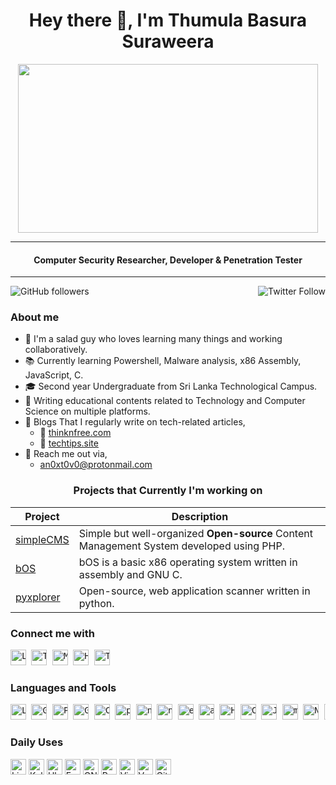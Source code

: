<h1 align="center"> Hey there 👋, I'm Thumula Basura Suraweera</h1>
<center>
<image src="giphy.gif" width="480" height="270"></image></center>

---

<h4 align="center">Computer Security Researcher, Developer & Penetration Tester</h4>

---

<img align="left" alt="GitHub followers" src="https://img.shields.io/github/followers/anoxtovo?style=social">

<img align="right" alt="Twitter Follow" src="https://img.shields.io/twitter/follow/anoxtovo?style=social"><br>

<h3 align="left">About me</h3>

- 🥗 I'm a salad guy who loves learning many things and working collaboratively. 
- 📚 Currently learning Powershell, Malware analysis, x86 Assembly, JavaScript, C.
- 🎓 Second year Undergraduate from Sri Lanka Technological Campus.
- 📝 Writing educational contents related to Technology and Computer Science on multiple platforms.
- 📝 Blogs That I regularly write on tech-related articles,
  - 📰 [thinknfree.com](https://thinknfree.com/)
  - 📰 [techtips.site](https://techtips.site/)
- 📧 Reach me out via,
  - <an0xt0v0@protonmail.com>


<h3 align="center">Projects that Currently I'm working on</h3>

| Project | Description |
|---------|-------------|
| [simpleCMS](https://github.com/anoxtovo/simpleCMS "simpleCMS") | Simple but well-organized **Open-source** Content Management System developed using PHP. |
| [bOS](https://github.com/anoxtovo/bOS "bOS") | bOS is a basic x86 operating system written in assembly and GNU C. |
| [pyxplorer](https://github.com/anoxtovo/pyxplorer, "pyxplorer") | Open-source, web application scanner written in python. |

<h3 align="left">Connect me with</h3>
<pre>
<a href="https://www.linkedin.com/in/thumulabasura/" target="_blank"><image src="https://simpleicons.org/icons/linkedin.svg" alt="Linkedin" style="height: 25px; width: 25px;"></image></a> <a href="https://twitter.com/anoxtovo" target="_blank"><image src="https://simpleicons.org/icons/twitter.svg" alt="Twitter" style="height: 25px; width: 25px;"></image></a> <a href="https://medium.com/@anoxtovo" target="_blank"><image src="https://simpleicons.org/icons/medium.svg" alt="Medium" style="height: 25px; width: 25px;"></image></a> <a href="https://www.hackerrank.com/anoxtovo" target="_blank"><image src="https://simpleicons.org/icons/hackerrank.svg" alt="HackerRank" style="height: 25px; width: 25px;"></a> <image src="https://simpleicons.org/icons/tryhackme.svg" alt="TryHackMe" style="height: 25px; width: 25px;"></image>
</pre>

<h3>Languages and Tools</h3>
<pre>
<image src="https://simpleicons.org/icons/linux.svg" alt="Linux" style="height: 25px; width: 25px;"></image> <image src="https://simpleicons.org/icons/gnubash.svg" alt="GNU-Bash" style="height: 25px; width: 25px; "></image> <image src="https://simpleicons.org/icons/powershell.svg" alt="Powershell" style="height: 25px; width: 25px;  "></image> <image src="https://simpleicons.org/icons/c.svg" alt="GNU-C" style="height: 25px; width: 25px;  "></image> <image src="https://simpleicons.org/icons/csharp.svg" alt="C#" style="height: 25px; width: 25px;  "></image> <image src="https://simpleicons.org/icons/python.svg" alt="python" style="height: 25px; width: 25px;  "></image> <image src="https://simpleicons.org/icons/nodedotjs.svg" alt="nodejs" style="height: 25px; width: 25px;  "></image> <image src="https://simpleicons.org/icons/npm.svg" alt="npm" style="height: 25px; width: 25px;  "></image> <image src="https://simpleicons.org/icons/eclipseide.svg" alt="eclipseide" style="height: 25px; width: 25px;  "></image> <image src="https://simpleicons.org/icons/androidstudio.svg" alt="androidstudio" style="height: 25px; width: 25px;  "></image> <image src="https://simpleicons.org/icons/html5.svg" alt="HTML5" style="height: 25px; width: 25px;  "></image> <image src="https://simpleicons.org/icons/css3.svg" alt="CSS3" style="height: 25px; width: 25px;  "></image> <image src="https://simpleicons.org/icons/javascript.svg" alt="JavaScript" style="height: 25px; width: 25px;  "></image> <image src="https://simpleicons.org/icons/mongodb.svg" alt="mongodb" style="height: 25px; width: 25px;  "></image> <image src="https://simpleicons.org/icons/nginx.svg" alt="Nginx" style="height: 25px; width: 25px;  "></image> <image src="https://simpleicons.org/icons/cpanel.svg" alt="Cpanel" style="height: 25px; width: 25px;  "></image> <image src="https://simpleicons.org/icons/laravel.svg" alt="Laravel" style="height: 25px; width: 25px;  "></image> <image src="https://simpleicons.org/icons/wordpress.svg" alt="WordPress" style="height: 25px; width: 25px;  "></image> <image src="https://simpleicons.org/icons/react.svg" alt="ReactJs" style="height: 25px; width: 25px;  "></image> <image src="https://simpleicons.org/icons/googlecloud.svg" alt="G-Cloud" style="height: 25px; width: 25px;  "></image> <image src="https://simpleicons.org/icons/amazonaws.svg" alt="AWS" style="height: 25px; width: 25px;  "></image>
</pre>
<h3> Daily Uses </h3>
<image src="https://simpleicons.org/icons/linux.svg" alt="Linux" style="height: 25px; width: 25px;  "></image> <image src="https://simpleicons.org/icons/kalilinux.svg" alt="Kalilinux" style="height: 25px; width: 25px;  "></image> <image src="https://simpleicons.org/icons/ubuntu.svg" alt="Ubuntu" style="height: 25px; width: 25px;  "></image> <image src="https://simpleicons.org/icons/fedora.svg" alt="Fedora" style="height: 25px; width: 25px;  "></image> <image src="https://simpleicons.org/icons/gnubash.svg" alt="GNU-Bash" style="height: 25px; width: 25px;  "></image> <image src="https://simpleicons.org/icons/powershell.svg" alt="Powershell" style="height: 25px; width: 25px;  "></image> <image src="https://simpleicons.org/icons/vim.svg" alt="Vim" style="height: 25px; width: 25px;  "></image> <image src="https://simpleicons.org/icons/visualstudiocode.svg" alt="VsCode" style="height: 25px; width: 25px;  "></image> <image src="https://simpleicons.org/icons/git.svg" alt="Git" style="height: 25px; width: 25px;  "></image>